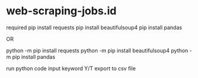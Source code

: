 # web-scraping-jobs.id

required
pip install requests
pip install beautifulsoup4
pip install pandas

OR

python -m pip install requests
python -m pip install beautifulsoup4
python -m pip install pandas

run python code
input keyword
Y/T export to csv file
